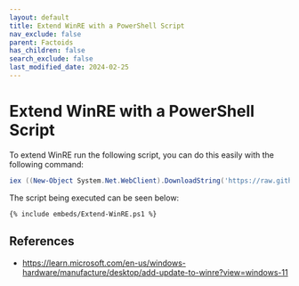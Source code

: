 ```yaml
---
layout: default
title: Extend WinRE with a PowerShell Script
nav_exclude: false
parent: Factoids
has_children: false
search_exclude: false
last_modified_date: 2024-02-25
---
```

# Extend WinRE with a PowerShell Script
To extend WinRE run the following script, you can do this easily with the following command:

```powershell
iex ((New-Object System.Net.WebClient).DownloadString('https://raw.githubusercontent.com/r-Techsupport/rTS_Wiki/extend-winre/_includes/embeds/Extend-WinRE.ps1'))
```

The script being executed can be seen below:

```
{% include embeds/Extend-WinRE.ps1 %}
```

## References
- https://learn.microsoft.com/en-us/windows-hardware/manufacture/desktop/add-update-to-winre?view=windows-11